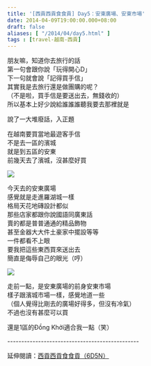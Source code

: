 ```yaml
---
title: '[西貢西貢食食貢] Day5：安東廣場、安東市場'
date: 2014-04-09T19:00:00.000+08:00
draft: false
aliases: [ "/2014/04/day5.html" ]
tags : [travel-越南-西貢]
---
```


朋友嘛，知道你去旅行的話  
第一句會跟你說「玩得開心D」  
下一句就會說「記得買手信」  
其實我是去旅行還是做團購的呢？  
（不是啦，買手信是要送出去，無錢收的）  
所以基本上好少說給誰誰誰聽我要去那裡就是  
  
說了一大堆廢話，入正題  
  
在越南要買當地最遊客手信  
不是去一區的濱城  
就是到五區的安東  
前幾天去了濱城，沒甚麼好買  

![](/images/saigon5c.jpg)

今天去的安東廣場  
感覺就是走進羅湖城一樣  
格局天花地磚設計都似  
那些店家都跟你說國語同廣東話  
賣的都是普普通通的精品飾物  
甚至金器大大件土豪家中擺設等等  
一件都看不上眼  
要我把這些東西買來送出去  
簡直是侮辱自己的眼光（哼）  

![](/images/saigon5c1.jpg)

走前一點，是安東廣場的前身安東市場  
樣子跟濱城市場一樣，感覺地道一些  
（個人覺得比剛去的廣場好得多，但沒有冷氣）  
不過也沒有甚麼可以買  
  
還是1區的Đồng Khởi適合我一點（笑）  
  
\-----------------------------------------------  
  
延伸閱讀：[西貢西貢食食貢（6D5N）](https://hidie.net/saigon6d5n/)
